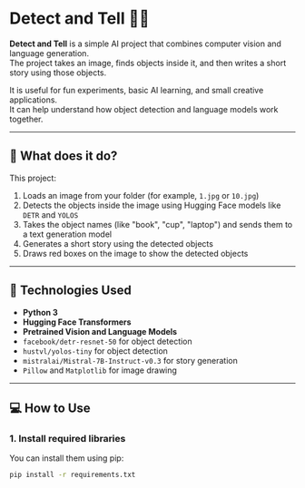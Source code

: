 # Detect and Tell 📖🤖

**Detect and Tell** is a simple AI project that combines computer vision and language generation.  
The project takes an image, finds objects inside it, and then writes a short story using those objects.

It is useful for fun experiments, basic AI learning, and small creative applications.  
It can help understand how object detection and language models work together.

---

## 🧠 What does it do?

This project:

1. Loads an image from your folder (for example, `1.jpg` or `10.jpg`)
2. Detects the objects inside the image using Hugging Face models like `DETR` and `YOLOS`
3. Takes the object names (like "book", "cup", "laptop") and sends them to a text generation model
4. Generates a short story using the detected objects
5. Draws red boxes on the image to show the detected objects

---

## 🧪 Technologies Used

- **Python 3**
- **Hugging Face Transformers**
- **Pretrained Vision and Language Models**
- `facebook/detr-resnet-50` for object detection
- `hustvl/yolos-tiny` for object detection
- `mistralai/Mistral-7B-Instruct-v0.3` for story generation
- `Pillow` and `Matplotlib` for image drawing

---

## 💻 How to Use

### 1. Install required libraries
You can install them using pip:

```bash
pip install -r requirements.txt
